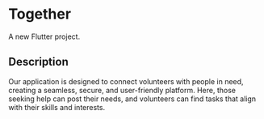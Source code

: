 # Together

A new Flutter project.

## Description

Our application is designed to connect volunteers with people in need, creating a seamless, secure, and user-friendly platform.
Here, those seeking help can post their needs, and volunteers can find tasks that align with their skills and interests.

